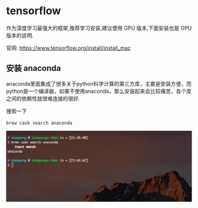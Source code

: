 # tensorflow

作为深度学习最强大的框架,推荐学习安装,建议使用 GPU 版本,下面安装也是 GPU 版本的说明.

官网: https://www.tensorflow.org/install/install_mac

## 安装 anaconda

anaconda里面集成了很多关于python科学计算的第三方库，主要是安装方便，而python是一个编译器，如果不使用anaconda，那么安装起来会比较痛苦，各个库之间的依赖性就很难连接的很好.

搜索一下

```
brew cask search anaconda
```

![](/_resource/mac/tensorflow/0.png)

